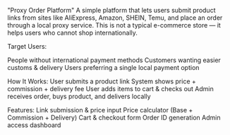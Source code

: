 "Proxy Order Platform"
A simple platform that lets users submit product links from sites like AliExpress, Amazon, SHEIN, Temu, and place an order through a local proxy service. This is not a typical e-commerce store — it helps users who cannot shop internationally.

Target Users:

People without international payment methods
Customers wanting easier customs & delivery
Users preferring a single local payment option

How It Works:
User submits a product link
System shows price + commission + delivery fee
User adds items to cart & checks out
Admin receives order, buys product, and delivers locally

Features:
Link submission & price input
Price calculator (Base + Commission + Delivery)
Cart & checkout form
Order ID generation
Admin access dashboard
